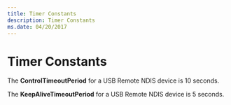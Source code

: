 ```yaml
---
title: Timer Constants
description: Timer Constants
ms.date: 04/20/2017
---
```


# Timer Constants





The **ControlTimeoutPeriod** for a USB Remote NDIS device is 10 seconds.

The **KeepAliveTimeoutPeriod** for a USB Remote NDIS device is 5 seconds.

 

 





